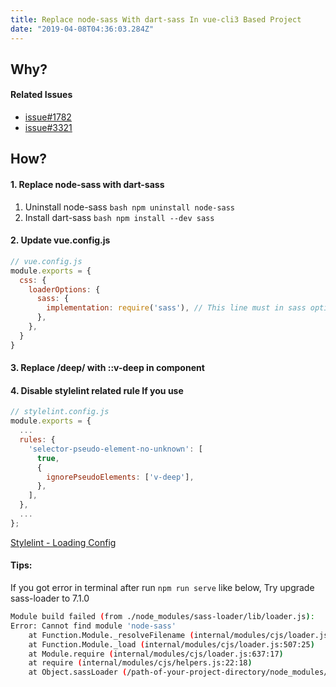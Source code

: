 ```yaml
---
title: Replace node-sass With dart-sass In vue-cli3 Based Project
date: "2019-04-08T04:36:03.284Z"
---
```


## Why?
#### Related Issues
  * [issue#1782](https://github.com/vuejs/vue-cli/issues/1782)
  * [issue#3321](https://github.com/vuejs/vue-cli/pull/3321)

## How?
#### 1. Replace node-sass with dart-sass
  1. Uninstall node-sass
    ```bash
    npm uninstall node-sass
    ```
  2. Install dart-sass
    ```bash
    npm install --dev sass
    ```

#### 2. Update vue.config.js

```javascript
// vue.config.js
module.exports = {
  css: {
    loaderOptions: {
      sass: {
        implementation: require('sass'), // This line must in sass option
      },
    },
  }
}
```

#### 3. Replace /deep/ with ::v-deep in component

#### 4. Disable stylelint related rule If you use
```javascript
// stylelint.config.js
module.exports = {
  ...
  rules: {
    'selector-pseudo-element-no-unknown': [
      true,
      {
        ignorePseudoElements: ['v-deep'],
      },
    ],
  },
  ...
};
```

[Stylelint - Loading Config]((https://github.com/stylelint/stylelint/blob/master/docs/user-guide/configuration.md#loading-the-configuration-object))

#### Tips:
If you got error in terminal after run `npm run serve` like below, 
Try upgrade sass-loader to 7.1.0

```bash
Module build failed (from ./node_modules/sass-loader/lib/loader.js):
Error: Cannot find module 'node-sass'
    at Function.Module._resolveFilename (internal/modules/cjs/loader.js:581:15)
    at Function.Module._load (internal/modules/cjs/loader.js:507:25)
    at Module.require (internal/modules/cjs/loader.js:637:17)
    at require (internal/modules/cjs/helpers.js:22:18)
    at Object.sassLoader (/path-of-your-project-directory/node_modules/sass-loader/lib/loader.js:24:22)
```

